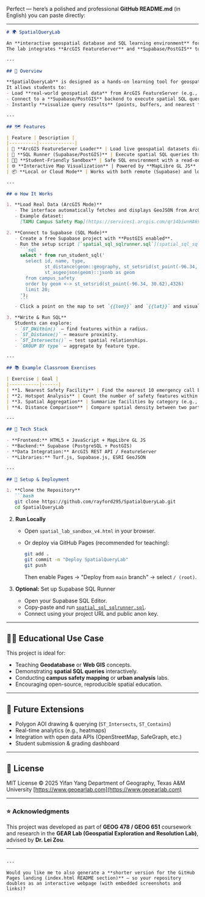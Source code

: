 Perfect — here’s a polished and professional **GitHub README.md** (in English) you can paste directly:

---

````markdown
# 🌍 SpatialQueryLab

An **interactive geospatial database and SQL learning environment** for Texas A&M University (TAMU) students.  
The lab integrates **ArcGIS FeatureServer** and **Supabase/PostGIS** to teach spatial database concepts, spatial SQL, and real-time geodata visualization.

---

## 🚀 Overview

**SpatialQueryLab** is designed as a hands-on learning tool for geospatial courses (e.g., *GEOG 478 Web GIS, Geodatabase, or Spatial Analysis*).  
It allows students to:
- Load **real-world geospatial data** from ArcGIS FeatureServer (e.g., TAMU Campus Safety dataset).  
- Connect to a **Supabase/PostGIS** backend to execute spatial SQL queries.  
- Instantly **visualize query results** (points, buffers, and nearest features) on an interactive web map.  

---

## 🗺️ Features

| Feature | Description |
|----------|-------------|
| 🧭 **ArcGIS FeatureServer Loader** | Load live geospatial datasets directly via ArcGIS REST API (`/FeatureServer/query?f=geojson`). |
| 🧮 **SQL Runner (Supabase/PostGIS)** | Execute spatial SQL queries through Supabase RPC and display results on the map. |
| 🧑‍🎓 **Student-Friendly Sandbox** | Safe SQL environment with a read-only function `run_student_sql()` to prevent destructive queries. |
| 🌐 **Interactive Map Visualization** | Powered by **MapLibre GL JS** for dynamic spatial visualization. |
| 📦 **Local or Cloud Mode** | Works with both remote (Supabase) and local datasets for offline teaching. |

---

## ⚙️ How It Works

1. **Load Real Data (ArcGIS Mode)**  
   - The interface automatically fetches and displays GeoJSON from ArcGIS REST services.  
   - Example dataset:  
     [TAMU Campus Safety Map](https://services1.arcgis.com/qr14biwnHA6Vis6l/arcgis/rest/services/Campus_Safety_Layer/FeatureServer/0)

2. **Connect to Supabase (SQL Mode)**  
   - Create a free Supabase project with **PostGIS enabled**.  
   - Run the setup script [`spatial_sql_sqlrunner.sql`](spatial_sql_sqlrunner.sql) to define a safe RPC function:
     ```sql
     select * from run_student_sql('
       select id, name, type,
              st_distance(geom::geography, st_setsrid(st_point(-96.34, 30.62),4326)::geography) as dist_m,
              st_asgeojson(geom)::jsonb as geom
       from campus_safety
       order by geom <-> st_setsrid(st_point(-96.34, 30.62),4326)
       limit 20;
     ');
     ```
   - Click a point on the map to set `{{lon}}` and `{{lat}}` and visualize the results.

3. **Write & Run SQL**  
   Students can explore:
   - `ST_DWithin()` — find features within a radius.  
   - `ST_Distance()` — measure proximity.  
   - `ST_Intersects()` — test spatial relationships.  
   - `GROUP BY type` — aggregate by feature type.

---

## 📚 Example Classroom Exercises

| Exercise | Goal |
|-----------|------|
| **1. Nearest Safety Facility** | Find the nearest 10 emergency call boxes to any clicked location. |
| **2. Hotspot Analysis** | Count the number of safety features within 500 meters. |
| **3. Spatial Aggregation** | Summarize facilities by category (e.g., cameras vs. call boxes). |
| **4. Distance Comparison** | Compare spatial density between two parts of campus. |

---

## 🧰 Tech Stack

- **Frontend:** HTML5 + JavaScript + MapLibre GL JS  
- **Backend:** Supabase (PostgreSQL + PostGIS)  
- **Data Integration:** ArcGIS REST API / FeatureServer  
- **Libraries:** Turf.js, Supabase.js, ESRI GeoJSON  

---

## 🧪 Setup & Deployment

1. **Clone the Repository**
   ```bash
   git clone https://github.com/rayford295/SpatialQueryLab.git
   cd SpatialQueryLab
````

2. **Run Locally**

   * Open `spatial_lab_sandbox_v4.html` in your browser.
   * Or deploy via GitHub Pages (recommended for teaching):

     ```bash
     git add .
     git commit -m "Deploy SpatialQueryLab"
     git push
     ```

     Then enable Pages → "Deploy from `main` branch" → select `/ (root)`.

3. **Optional:** Set up Supabase SQL Runner

   * Open your Supabase SQL Editor.
   * Copy-paste and run [`spatial_sql_sqlrunner.sql`](spatial_sql_sqlrunner.sql).
   * Connect using your project URL and public anon key.

---

## 🧑‍🏫 Educational Use Case

This project is ideal for:

* Teaching **Geodatabase** or **Web GIS** concepts.
* Demonstrating **spatial SQL queries** interactively.
* Conducting **campus safety mapping** or **urban analysis** labs.
* Encouraging open-source, reproducible spatial education.

---

## 🧩 Future Extensions

* Polygon AOI drawing & querying (`ST_Intersects`, `ST_Contains`)
* Real-time analytics (e.g., heatmaps)
* Integration with open data APIs (OpenStreetMap, SafeGraph, etc.)
* Student submission & grading dashboard

---

## 🪪 License

MIT License © 2025 Yifan Yang
Department of Geography, Texas A&M University
[https://www.geoearlab.com](https://www.geoearlab.com)

---

### ⭐ Acknowledgments

This project was developed as part of **GEOG 478 / GEOG 651** coursework and research in the **GEAR Lab (Geospatial Exploration and Resolution Lab)**, advised by **Dr. Lei Zou**.

---

```

---

Would you like me to also generate a **shorter version for the GitHub Pages landing (index.html README section)** — so your repository doubles as an interactive webpage (with embedded screenshots and links)?
```
